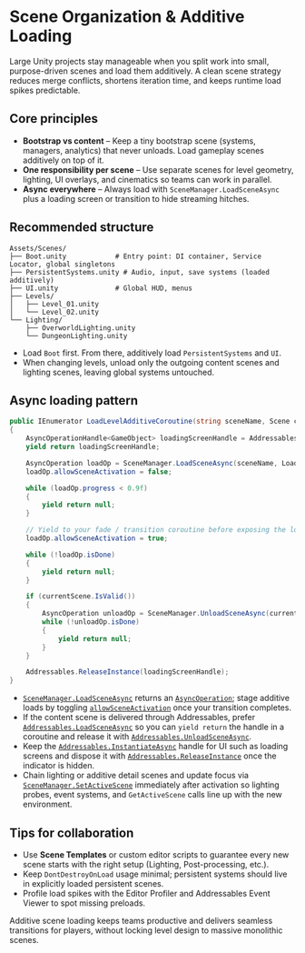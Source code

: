 # Scene Organization & Additive Loading

Large Unity projects stay manageable when you split work into small, purpose-driven scenes and load
them additively. A clean scene strategy reduces merge conflicts, shortens iteration time, and keeps
runtime load spikes predictable.

## Core principles

- **Bootstrap vs content** – Keep a tiny bootstrap scene (systems, managers, analytics) that never
  unloads. Load gameplay scenes additively on top of it.
- **One responsibility per scene** – Use separate scenes for level geometry, lighting, UI overlays,
  and cinematics so teams can work in parallel.
- **Async everywhere** – Always load with `SceneManager.LoadSceneAsync` plus a loading screen or
  transition to hide streaming hitches.

## Recommended structure

```
Assets/Scenes/
├── Boot.unity            # Entry point: DI container, Service Locator, global singletons
├── PersistentSystems.unity # Audio, input, save systems (loaded additively)
├── UI.unity              # Global HUD, menus
├── Levels/
│   ├── Level_01.unity
│   └── Level_02.unity
└── Lighting/
    ├── OverworldLighting.unity
    └── DungeonLighting.unity
```

- Load `Boot` first. From there, additively load `PersistentSystems` and `UI`.
- When changing levels, unload only the outgoing content scenes and lighting scenes, leaving global
  systems untouched.

## Async loading pattern

```csharp
public IEnumerator LoadLevelAdditiveCoroutine(string sceneName, Scene currentScene)
{
    AsyncOperationHandle<GameObject> loadingScreenHandle = Addressables.InstantiateAsync("LoadingScreen");
    yield return loadingScreenHandle;

    AsyncOperation loadOp = SceneManager.LoadSceneAsync(sceneName, LoadSceneMode.Additive);
    loadOp.allowSceneActivation = false;

    while (loadOp.progress < 0.9f)
    {
        yield return null;
    }

    // Yield to your fade / transition coroutine before exposing the loaded content.
    loadOp.allowSceneActivation = true;

    while (!loadOp.isDone)
    {
        yield return null;
    }

    if (currentScene.IsValid())
    {
        AsyncOperation unloadOp = SceneManager.UnloadSceneAsync(currentScene);
        while (!unloadOp.isDone)
        {
            yield return null;
        }
    }

    Addressables.ReleaseInstance(loadingScreenHandle);
}
```

- [`SceneManager.LoadSceneAsync`](https://docs.unity3d.com/ScriptReference/SceneManagement.SceneManager.LoadSceneAsync.html)
  returns an [`AsyncOperation`](https://docs.unity3d.com/ScriptReference/AsyncOperation.html); stage
  additive loads by toggling
  [`allowSceneActivation`](https://docs.unity3d.com/ScriptReference/AsyncOperation-allowSceneActivation.html)
  once your transition completes.
- If the content scene is delivered through Addressables, prefer
  [`Addressables.LoadSceneAsync`](https://docs.unity3d.com/Packages/com.unity.addressables@1.21/api/UnityEngine.AddressableAssets.Addressables.LoadSceneAsync.html)
  so you can `yield return` the handle in a coroutine and release it with
  [`Addressables.UnloadSceneAsync`](https://docs.unity3d.com/Packages/com.unity.addressables@1.21/api/UnityEngine.AddressableAssets.Addressables.UnloadSceneAsync.html).
- Keep the
  [`Addressables.InstantiateAsync`](https://docs.unity3d.com/Packages/com.unity.addressables@1.21/api/UnityEngine.AddressableAssets.Addressables.InstantiateAsync.html)
  handle for UI such as loading screens and dispose it with
  [`Addressables.ReleaseInstance`](https://docs.unity3d.com/Packages/com.unity.addressables@1.21/api/UnityEngine.AddressableAssets.Addressables.ReleaseInstance.html)
  once the indicator is hidden.
- Chain lighting or additive detail scenes and update focus via
  [`SceneManager.SetActiveScene`](https://docs.unity3d.com/ScriptReference/SceneManagement.SceneManager.SetActiveScene.html)
  immediately after activation so lighting probes, event systems, and `GetActiveScene` calls line up
  with the new environment.

## Tips for collaboration

- Use **Scene Templates** or custom editor scripts to guarantee every new scene starts with the
  right setup (Lighting, Post-processing, etc.).
- Keep `DontDestroyOnLoad` usage minimal; persistent systems should live in explicitly loaded
  persistent scenes.
- Profile load spikes with the Editor Profiler and Addressables Event Viewer to spot missing
  preloads.

Additive scene loading keeps teams productive and delivers seamless transitions for players, without
locking level design to massive monolithic scenes.
